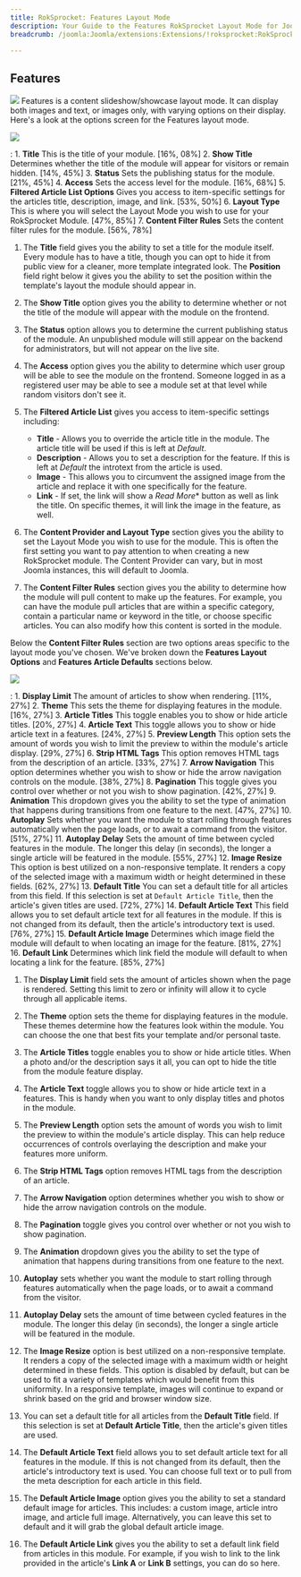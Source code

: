 ```yaml
---
title: RokSprocket: Features Layout Mode
description: Your Guide to the Features RokSprocket Layout Mode for Joomla
breadcrumb: /joomla:Joomla/extensions:Extensions/!roksprocket:RokSprocket

---
```


Features
-----
![][features]
Features is a content slideshow/showcase layout mode. It can display both images and text, or images only, with varying options on their display. Here's a look at the options screen for the Features layout mode.

![][features_1]

:   1. **Title** This is the title of your module. [16%, 08%]
    2. **Show Title** Determines whether the title of the module will appear for visitors or remain hidden. [14%, 45%]
    3. **Status** Sets the publishing status for the module. [21%, 45%]
    4. **Access** Sets the access level for the module. [16%, 68%]
    5. **Filtered Article List Options** Gives you access to item-specific settings for the articles title, description, image, and link. [53%, 50%]
    6. **Layout Type** This is where you will select the Layout Mode you wish to use for your RokSprocket Module. [47%, 85%]
    7. **Content Filter Rules** Sets the content filter rules for the module. [56%, 78%]

1. The **Title** field gives you the ability to set a title for the module itself. Every module has to have a title, though you can opt to hide it from public view for a cleaner, more template integrated look. The **Position** field right below it gives you the ability to set the position within the template's layout the module should appear in.

2. The **Show Title** option gives you the ability to determine whether or not the title of the module will appear with the module on the frontend.

3. The **Status** option allows you to determine the current publishing status of the module. An unpublished module will still appear on the backend for administrators, but will not appear on the live site.

4. The **Access** option gives you the ability to determine which user group will be able to see the module on the frontend. Someone logged in as a registered user may be able to see a module set at that level while random visitors don't see it.

5. The **Filtered Article List** gives you access to item-specific settings including:

    * **Title** - Allows you to override the article title in the module. The article title will be used if this is left at *Default*.
    * **Description** - Allows you to set a description for the feature. If this is left at *Default* the introtext from the article is used. 
    * **Image** - This allows you to circumvent the assigned image from the article and replace it with one specifically for the feature. 
    * **Link** - If set, the link will show a *Read More** button as well as link the title. On specific themes, it will link the image in the feature, as well.

6. The **Content Provider and Layout Type** section gives you the ability to set the Layout Mode you wish to use for the module. This is often the first setting you want to pay attention to when creating a new RokSprocket module. The Content Provider can vary, but in most Joomla instances, this will default to Joomla.

7. The **Content Filter Rules** section gives you the ability to determine how the module will pull content to make up the features. For example, you can have the module pull articles that are within a specific category, contain a particular name or keyword in the title, or choose specific articles. You can also modify how this content is sorted in the module.

Below the **Content Filter Rules** section are two options areas specific to the layout mode you've chosen. We've broken down the **Features Layout Options** and **Features Article Defaults** sections below.

![][features_2]

:   1. **Display Limit** The amount of articles to show when rendering. [11%, 27%]
    2. **Theme** This sets the theme for displaying features in the module. [16%, 27%]
    3. **Article Titles** This toggle enables you to show or hide article titles. [20%, 27%]
    4. **Article Text** This toggle allows you to show or hide article text in a features. [24%, 27%]
    5. **Preview Length** This option sets the amount of words you wish to limit the preview to within the module's article display. [29%, 27%]
    6. **Strip HTML Tags** This option removes HTML tags from the description of an article. [33%, 27%]
    7. **Arrow Navigation** This option determines whether you wish to show or hide the arrow navigation controls on the module. [38%, 27%]
    8. **Pagination** This toggle gives you control over whether or not you wish to show pagination. [42%, 27%]
    9. **Animation**  This dropdown gives you the ability to set the type of animation that happens during transitions from one feature to the next. [47%, 27%]
    10. **Autoplay** Sets whether you want the module to start rolling through features automatically when the page loads, or to await a command from the visitor. [51%, 27%]
    11. **Autoplay Delay** Sets the amount of time between cycled features in the module. The longer this delay (in seconds), the longer a single article will be featured in the module. [55%, 27%]
    12. **Image Resize** This option is best utilized on a non-responsive template. It renders a copy of the selected image with a maximum width or height determined in these fields. [62%, 27%]
    13. **Default Title** You can set a default title for all articles from this field. If this selection is set at `Default Article Title`, then the article's given titles are used. [72%, 27%]
    14. **Default Article Text** This field allows you to set default article text for all features in the module. If this is not changed from its default, then the article's introductory text is used. [76%, 27%]
    15. **Default Article Image** Determines which image field the module will default to when locating an image for the feature. [81%, 27%]
    16. **Default Link** Determines which link field the module will default to when locating a link for the feature. [85%, 27%]

1. The **Display Limit** field sets the amount of articles shown when the page is rendered.  Setting this limit to zero or infinity will allow it to cycle through all applicable items.

2. The **Theme** option sets the theme for displaying features in the module. These themes determine how the features look within the module. You can choose the one that best fits your template and/or personal taste.

3. The **Article Titles** toggle enables you to show or hide article titles. When a photo and/or the description says it all, you can opt to hide the title from the module feature display.

4.  The **Article Text** toggle allows you to show or hide article text in a features. This is handy when you want to only display titles and photos in the module. 

5.  The **Preview Length** option sets the amount of words you wish to limit the preview to within the module's article display. This can help reduce occurrences of controls overlaying the description and make your features more uniform.

6. The **Strip HTML Tags** option removes HTML tags from the description of an article.

7.  The **Arrow Navigation** option determines whether you wish to show or hide the arrow navigation controls on the module.

8. The **Pagination** toggle gives you control over whether or not you wish to show pagination.

9.  The **Animation** dropdown gives you the ability to set the type of animation that happens during transitions from one feature to the next.

10.  **Autoplay** sets whether you want the module to start rolling through features automatically when the page loads, or to await a command from the visitor.

11.  **Autoplay Delay** sets the amount of time between cycled features in the module. The longer this delay (in seconds), the longer a single article will be featured in the module.

12.  The **Image Resize** option is best utilized on a non-responsive template. It renders a copy of the selected image with a maximum width or height determined in these fields. This option is disabled by default, but can be used to fit a variety of templates which would benefit from this uniformity. In a responsive template, images will continue to expand or shrink based on the grid and browser window size.

13.  You can set a default title for all articles from the **Default Title** field. If this selection is set at **Default Article Title**, then the article's given titles are used. 

14. The **Default Article Text** field allows you to set default article text for all features in the module. If this is not changed from its default, then the article's introductory text is used. You can choose full text or to pull from the meta description for each article in this field.

15. The **Default Article Image** option gives you the ability to set a standard default image for articles. This includes: a custom image, article intro image, and article full image. Alternatively, you can leave this set to default and it will grab the global default article image.

16. The **Default Article Link** gives you the ability to set a default link field from articles in this module. For example, if you wish to link to the link provided in the article's **Link A** or **Link B** settings, you can do so here.

[features]: assets/features.png
[features_link]: features_mode.md
[features_1]: assets/features_1.png
[features_2]: assets/features_2.png